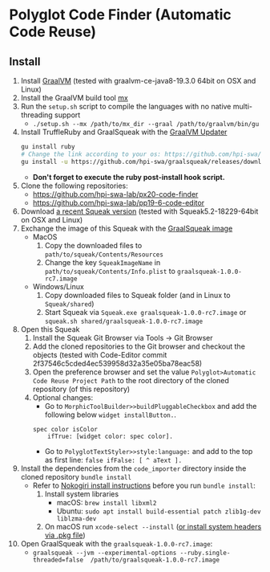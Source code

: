 # Polyglot Code Finder (Automatic Code Reuse)

## Install
1. Install [GraalVM](https://github.com/graalvm/graalvm-ce-builds/releases/tag/vm-19.3.0) (tested with graalvm-ce-java8-19.3.0 64bit on OSX and Linux)
2. Install the GraalVM build tool [mx](https://github.com/graalvm/mx)
3. Run the `setup.sh` script to compile the languages with no native multi-threading support
    - `./setup.sh --mx /path/to/mx_dir --graal /path/to/graalvm/bin/gu`
2. Install TruffleRuby and GraalSqueak with the [GraalVM Updater](https://www.graalvm.org/docs/reference-manual/graal-updater/)
    ```bash
    gu install ruby
    # Change the link according to your os: https://github.com/hpi-swa/graalsqueak/releases/tag/1.0.0-rc7
    gu install -u https://github.com/hpi-swa/graalsqueak/releases/download/1.0.0-rc7/graalsqueak-installable-linux-amd64-1.0.0-rc7-for-GraalVM-19.3.0.jar
    ```
    - **Don't forget to execute the ruby post-install hook script.**
3. Clone the following repositories:
	  - https://github.com/hpi-swa-lab/px20-code-finder
	  - https://github.com/hpi-swa-lab/pp19-6-code-editor
4. Download [a recent Squeak version](https://squeak.org/downloads/) (tested with Squeak5.2-18229-64bit on OSX and Linux)
5. Exchange the image of this Squeak with the [GraalSqueak image](https://www.hpi.uni-potsdam.de/hirschfeld/artefacts/graalsqueak/graalsqueak-0.8.4.zip)
    - MacOS
        1. Copy the downloaded files to `path/to/squeak/Contents/Resources`
        2. Change the key `SqueakImageName` in `path/to/squeak/Contents/Info.plist` to `graalsqueak-1.0.0-rc7.image`
    - Windows/Linux
       1. Copy downloaded files to Squeak folder (and in Linux to `Squeak/shared`)
       2. Start Squeak via `Squeak.exe graalsqueak-1.0.0-rc7.image` or `squeak.sh shared/graalsqueak-1.0.0-rc7.image`
6. Open this Squeak
    1. Install the Squeak Git Browser via Tools -> Git Browser
    2. Add the cloned repositories to the Git browser and checkout the objects (tested with Code-Editor commit 2f37546c5cded4ec539958d32a35e05ba78eac58)
    3. Open the preference browser and set the value `Polyglot>Automatic Code Reuse Project Path` to the root directory of the cloned repository (of this repository)
    4. Optional changes:
        - Go to `MorphicToolBuilder>>buildPluggableCheckbox` and add the following below `widget installButton.`.
        ```
        spec color isColor
            ifTrue: [widget color: spec color].
        ```
        - Go to `PolyglotTextStyler>>style:language:` and add to the top as first line: `false ifFalse: [ ^ aText ].`
7. Install the dependencies from the `code_importer` directory inside the cloned repository
    `bundle install`
      - Refer to [Nokogiri install instructions](https://nokogiri.org/tutorials/installing_nokogiri.html) before you run `bundle install`:
        1. Install system libraries
        	- macOS: `brew install libxml2`
        	- Ubuntu: `sudo apt install build-essential patch zlib1g-dev liblzma-dev`
        3. On macOS run `xcode-select --install` ([or install system headers via .pkg file](https://silvae86.github.io/sysadmin/mac/osx/mojave/beta/libxml2/2018/07/05/fixing-missing-headers-for-homebrew-in-mac-osx-mojave/))
8. Open GraalSqueak with the `graalsqueak-1.0.0-rc7.image`:
     - `graalsqueak --jvm --experimental-options --ruby.single-threaded=false  /path/to/graalsqueak-1.0.0-rc7.image`
